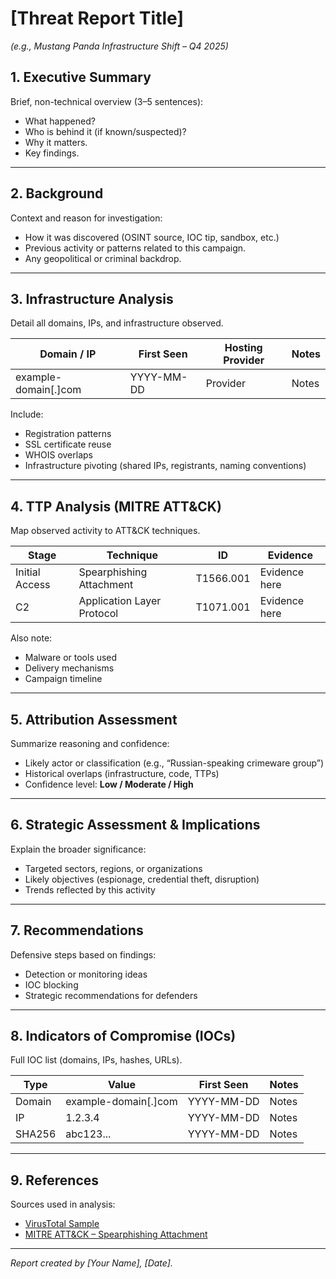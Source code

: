 # [Threat Report Title]  
*(e.g., Mustang Panda Infrastructure Shift – Q4 2025)*

## 1. Executive Summary  
Brief, non-technical overview (3–5 sentences):  
- What happened?  
- Who is behind it (if known/suspected)?  
- Why it matters.  
- Key findings.

---

## 2. Background  
Context and reason for investigation:  
- How it was discovered (OSINT source, IOC tip, sandbox, etc.)  
- Previous activity or patterns related to this campaign.  
- Any geopolitical or criminal backdrop.

---

## 3. Infrastructure Analysis  
Detail all domains, IPs, and infrastructure observed.

| Domain / IP | First Seen | Hosting Provider | Notes |
|------------|------------|------------------|-------|
| example-domain[.]com | YYYY-MM-DD | Provider | Notes |

Include:  
- Registration patterns  
- SSL certificate reuse  
- WHOIS overlaps  
- Infrastructure pivoting (shared IPs, registrants, naming conventions)

---

## 4. TTP Analysis (MITRE ATT&CK)  
Map observed activity to ATT&CK techniques.

| Stage | Technique | ID | Evidence |
|-------|-----------|----|----------|
| Initial Access | Spearphishing Attachment | T1566.001 | Evidence here |
| C2 | Application Layer Protocol | T1071.001 | Evidence here |

Also note:  
- Malware or tools used  
- Delivery mechanisms  
- Campaign timeline

---

## 5. Attribution Assessment  
Summarize reasoning and confidence:  
- Likely actor or classification (e.g., “Russian-speaking crimeware group”)  
- Historical overlaps (infrastructure, code, TTPs)  
- Confidence level: **Low / Moderate / High**

---

## 6. Strategic Assessment & Implications  
Explain the broader significance:  
- Targeted sectors, regions, or organizations  
- Likely objectives (espionage, credential theft, disruption)  
- Trends reflected by this activity

---

## 7. Recommendations  
Defensive steps based on findings:  
- Detection or monitoring ideas  
- IOC blocking  
- Strategic recommendations for defenders

---

## 8. Indicators of Compromise (IOCs)  
Full IOC list (domains, IPs, hashes, URLs).

| Type | Value | First Seen | Notes |
|------|-------|------------|-------|
| Domain | example-domain[.]com | YYYY-MM-DD | Notes |
| IP | 1.2.3.4 | YYYY-MM-DD | Notes |
| SHA256 | abc123... | YYYY-MM-DD | Notes |

---

## 9. References  
Sources used in analysis:

- [VirusTotal Sample](https://www.virustotal.com/gui/file/...)  
- [MITRE ATT&CK – Spearphishing Attachment](https://attack.mitre.org/techniques/T1566/001/)

---

*Report created by [Your Name], [Date].*
